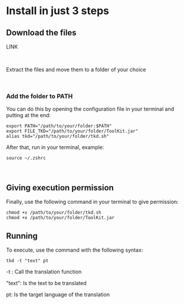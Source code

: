 # Install in just 3 steps 

## Download the files

LINK

<br>

Extract the files and move them to a folder of your choice
  
<br> 

### Add the folder to PATH

You can do this by opening the configuration file in your terminal and putting at the end:

    export PATH="/path/to/your/folder:$PATH"
    export FILE_TKD="/path/to/your/folder/ToolKit.jar"
    alias tkd="/path/to/your/folder/tkd.sh"
  
After that, run in your terminal, example:

    source ~/.zshrc

<br>

## Giving execution permission

Finally, use the following command in your terminal to give permission:


    chmod +x /path/to/your/folder/tkd.sh
    chmod +x /path/to/your/folder/ToolKit.jar

## Running

To execute, use the command with the following syntax:

    tkd -t "text" pt

-t : Call the translation function

"text": Is the text to be translated

pt: Is the target language of the translation
